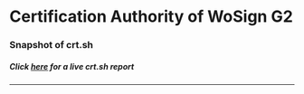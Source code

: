 # Certification Authority of WoSign G2
### Snapshot of crt.sh
##### Click [here](https://crt.sh/?q=7BDA50131EA7E55C8FDDA63563D12314A7159D5621333BA8BCDAD0B8A3A50E6C) for a live crt.sh report

---
